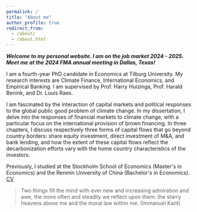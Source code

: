 ```yaml
---
permalink: /
title: "About me"
author_profile: true
redirect_from: 
  - /about/
  - /about.html
---
```

***Welcome to my personal website. I am on the job market 2024 - 2025. Meet me at the 2024 FMA annual meeting in Dallas, Texas!***

I am a fourth-year PhD candidate in Economics at Tilburg University. My research interests are Climate Finance, International Economics, and Empirical Banking. I am supervised by Prof. Harry Huizinga, Prof. Harald Benink, and Dr. Louis Raes. 

I am fascinated by the interaction of capital markets and political responses to the global public good problem of climate change. In my dissertation, I delve into the responses of financial markets to climate change, with a particular focus on the international provision of brown financing. In three chapters, I discuss respectively three forms of capital flows that go beyond country borders: share equity investment, direct investment of M&A, and bank lending, and how the extent of these capital flows reflect the decarbonization efforts vary with the home country characteristics of the investors.

Previously, I studied at the Stockholm School of Economics (Master's in Economics) and the Renmin University of China (Bachelor's in Economics). 
[CV](https://www.dropbox.com/scl/fi/qijnx8gppf8potsj0bdlx/cv.pdf?rlkey=424j0xubetuhuwn012fmc4hv2&st=wbc0d7eu&dl=0)






> Two things fill the mind with ever new and increasing admiration and awe, the more often and steadily we reflect upon them: the starry heavens above me and the moral law within me. (Immanuel Kant)
